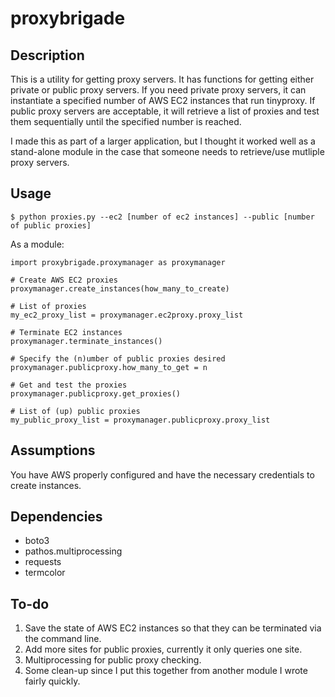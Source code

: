 # proxybrigade

Description
-----------
This is a utility for getting proxy servers.  It has functions for getting either private or public proxy servers.  If you need private proxy servers, it can instantiate a specified number of AWS EC2 instances that run tinyproxy.  If public proxy servers are acceptable, it will retrieve a list of proxies and test them sequentially until the specified number is reached.

I made this as part of a larger application, but I thought it worked well as a stand-alone module in the case that someone needs to retrieve/use mutliple proxy servers.

Usage
-----
`$ python proxies.py --ec2 [number of ec2 instances] --public [number of public proxies]`

As a module:
```
import proxybrigade.proxymanager as proxymanager

# Create AWS EC2 proxies
proxymanager.create_instances(how_many_to_create)

# List of proxies
my_ec2_proxy_list = proxymanager.ec2proxy.proxy_list

# Terminate EC2 instances
proxymanager.terminate_instances()

# Specify the (n)umber of public proxies desired
proxymanager.publicproxy.how_many_to_get = n

# Get and test the proxies 
proxymanager.publicproxy.get_proxies()

# List of (up) public proxies 
my_public_proxy_list = proxymanager.publicproxy.proxy_list
```

Assumptions
-----------
You have AWS properly configured and have the necessary credentials to create instances.

Dependencies
------------
* boto3
* pathos.multiprocessing
* requests
* termcolor

To-do
-----
1.  Save the state of AWS EC2 instances so that they can be terminated via the command line.
2.  Add more sites for public proxies, currently it only queries one site.
3.  Multiprocessing for public proxy checking.
4.  Some clean-up since I put this together from another module I wrote fairly quickly.
